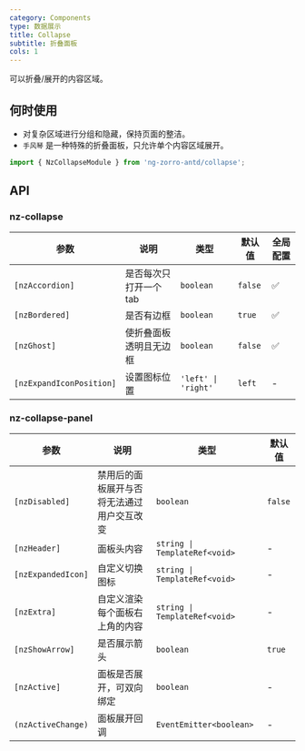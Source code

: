 ```yaml
---
category: Components
type: 数据展示
title: Collapse
subtitle: 折叠面板
cols: 1
---
```


可以折叠/展开的内容区域。

## 何时使用

- 对复杂区域进行分组和隐藏，保持页面的整洁。
- `手风琴` 是一种特殊的折叠面板，只允许单个内容区域展开。

```ts
import { NzCollapseModule } from 'ng-zorro-antd/collapse';
```

## API

### nz-collapse

| 参数 | 说明 | 类型 | 默认值 | 全局配置 |
| --- | --- | --- | --- | --- |
| `[nzAccordion]` | 是否每次只打开一个tab | `boolean` | `false` | ✅ |
| `[nzBordered]` | 是否有边框 | `boolean` | `true` | ✅ |
| `[nzGhost]` | 使折叠面板透明且无边框 | `boolean` | `false` | ✅ |
| `[nzExpandIconPosition]` | 设置图标位置 | `'left' \| 'right'` | `left` | - |

### nz-collapse-panel

| 参数 | 说明 | 类型 | 默认值 |
| --- | --- | --- | --- |
| `[nzDisabled]` | 禁用后的面板展开与否将无法通过用户交互改变 | `boolean` | `false` |
| `[nzHeader]` | 面板头内容 | `string \| TemplateRef<void>` | - |
| `[nzExpandedIcon]` | 自定义切换图标 | `string \| TemplateRef<void>` | - |
| `[nzExtra]` | 自定义渲染每个面板右上角的内容 | `string \| TemplateRef<void>` | - |
| `[nzShowArrow]` | 是否展示箭头 | `boolean` | `true` | ✅ |
| `[nzActive]` | 面板是否展开，可双向绑定 | `boolean` | - |
| `(nzActiveChange)` | 面板展开回调 | `EventEmitter<boolean>` | - |
